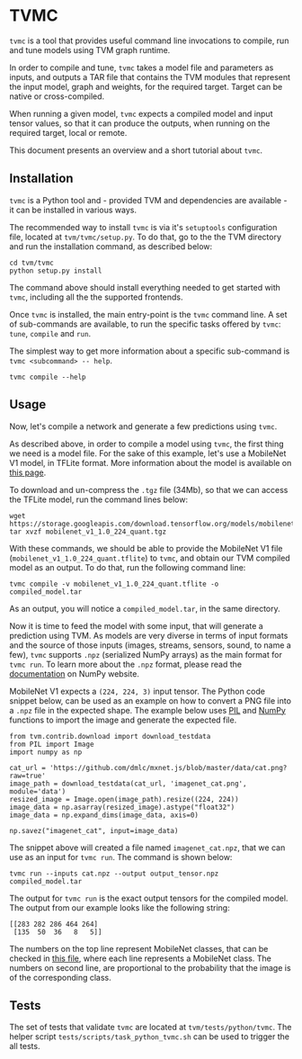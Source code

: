 <!--- Licensed to the Apache Software Foundation (ASF) under one -->
<!--- or more contributor license agreements.  See the NOTICE file -->
<!--- distributed with this work for additional information -->
<!--- regarding copyright ownership.  The ASF licenses this file -->
<!--- to you under the Apache License, Version 2.0 (the -->
<!--- "License"); you may not use this file except in compliance -->
<!--- with the License.  You may obtain a copy of the License at -->

<!---   http://www.apache.org/licenses/LICENSE-2.0 -->

<!--- Unless required by applicable law or agreed to in writing, -->
<!--- software distributed under the License is distributed on an -->
<!--- "AS IS" BASIS, WITHOUT WARRANTIES OR CONDITIONS OF ANY -->
<!--- KIND, either express or implied.  See the License for the -->
<!--- specific language governing permissions and limitations -->
<!--- under the License. -->

# TVMC

```tvmc``` is a tool that provides useful command line invocations to compile,
run and tune models using TVM graph runtime.

In order to compile and tune, ```tvmc``` takes a model file and parameters as inputs,
and outputs a TAR file that contains the TVM modules that represent the
input model, graph and weights, for the required target. Target can be native or
cross-compiled.

When running a given model, ```tvmc``` expects a compiled model and input tensor values, so
that it can produce the outputs, when running on the required target, local or remote.

This document presents an overview and a short tutorial about ```tvmc```.

## Installation

```tvmc``` is a Python tool and - provided TVM and dependencies are available - it can be
installed in various ways.

The recommended way to install ```tvmc``` is via it's ```setuptools``` configuration file,
located at ```tvm/tvmc/setup.py```. To do that, go to the the TVM directory and run the
installation command, as described below:

    cd tvm/tvmc
    python setup.py install

The command above should install everything needed to get started with ```tvmc```, including
all the the supported frontends.

Once ```tvmc``` is installed, the main entry-point is the ```tvmc``` command line. A set of
sub-commands are available, to run the specific tasks offered by ```tvmc```: ```tune```,
```compile``` and ```run```.

The simplest way to get more information about a specific sub-command is ```tvmc <subcommand>
-- help```.

    tvmc compile --help

##  Usage

Now, let's compile a network and generate a few predictions using ```tvmc```.

As described above, in order to compile a model using ```tvmc```, the first thing we need is
a model file. For the sake of this example, let's use a MobileNet V1 model, in TFLite format.
More information about the model is available on
[this page](https://www.tensorflow.org/lite/guide/hosted_models).

To download and un-compress the ```.tgz``` file (34Mb), so that we can access the TFLite model,
run the command lines below:

    wget https://storage.googleapis.com/download.tensorflow.org/models/mobilenet_v1_2018_08_02/mobilenet_v1_1.0_224_quant.tgz
    tar xvzf mobilenet_v1_1.0_224_quant.tgz

With these commands, we should be able to provide the MobileNet V1 file (```mobilenet_v1_1.0_224_quant.tflite```)
to ```tvmc```, and obtain our TVM compiled model as an output. To do that, run the
following command line:

    tvmc compile -v mobilenet_v1_1.0_224_quant.tflite -o compiled_model.tar

As an output, you will notice a ```compiled_model.tar```, in the same directory.

Now it is time to feed the model with some input, that will generate a prediction using TVM.
As models are very diverse in terms of input formats and the source of those inputs (images, streams,
sensors, sound, to name a few), ```tvmc``` supports ```.npz``` (serialized NumPy arrays) as the
main format for ```tvmc run```. To learn more about the ```.npz``` format, please read the
[documentation](https://numpy.org/doc/stable/reference/generated/numpy.savez.html) on NumPy website.

MobileNet V1 expects a ```(224, 224, 3)``` input tensor. The Python code snippet below, can be used
as an example on how to convert a PNG file into a ```.npz``` file in the expected shape.
The example below uses [PIL](https://pillow.readthedocs.io/en/stable/) and
[NumPy](https://numpy.org) functions to import the image and generate the expected file.

    from tvm.contrib.download import download_testdata
    from PIL import Image
    import numpy as np

    cat_url = 'https://github.com/dmlc/mxnet.js/blob/master/data/cat.png?raw=true'
    image_path = download_testdata(cat_url, 'imagenet_cat.png', module='data')
    resized_image = Image.open(image_path).resize((224, 224))
    image_data = np.asarray(resized_image).astype("float32")
    image_data = np.expand_dims(image_data, axis=0)

    np.savez("imagenet_cat", input=image_data)

The snippet above will created a file named ```imagenet_cat.npz```, that we can use as an input for
```tvmc run```. The command is shown below:

    tvmc run --inputs cat.npz --output output_tensor.npz compiled_model.tar

The output for ```tvmc run``` is the exact output tensors for the compiled model. The output from our
example looks like the following string:

    [[283 282 286 464 264]
     [135  50  36   8   5]]

The numbers on the top line represent MobileNet classes, that can be checked in
[this file](https://github.com/tensorflow/tensorflow/blob/master/tensorflow/lite/java/demo/app/src/main/assets/labels_mobilenet_quant_v1_224.txt),
where each line represents a MobileNet class. The numbers on second line, are proportional
to the probability that the image is of the corresponding class.

## Tests

The set of tests that validate ```tvmc``` are located at ```tvm/tests/python/tvmc```. The helper
script ```tests/scripts/task_python_tvmc.sh``` can be used to trigger the all tests.
